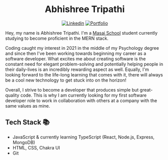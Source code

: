<div align="center">

# Abhishree Tripathi
[![Linkedin](https://img.shields.io/badge/linkedin-%230077B5.svg?style=for-the-badge&logo=linkedin&logoColor=white)](https://www.linkedin.com/in/abhishree-tripathi-7b419a17a/)
[![Portfolio](https://img.shields.io/badge/portfolio-blue?style=for-the-badge)]((https://abhishree-codes.github.io/))


</div>

Hey, my name is Abhishree Tripathi. I'm a [Masai School](https://www.masaischool.com/) student currently studying to become proficient in the MERN stack.

Coding caught my interest in 2021 in the middle of my Psychology degree and since then I've been working towards beginning my career as a software developer. What excites me about creating software is the constant need for elegant problem-solving and potentially helping people in their daily-lives is an incredibly rewarding aspect as well. Equally, I'm looking forward to the life-long learning that comes with it, there will always be a cool new technology to get stuck into on the horizon! 

Overall, I strive to become a developer that produces simple but great-quality code.  This is why I am currently looking for my first software developer role to work in collaboration with others at a company with the same values as mine.

## <a name="stack">Tech Stack</a> 📚

- JavaScript & currently learning TypeScript (React, Node.js, Express, MongoDB)
- HTML, CSS, Chakra UI
- Git

<!--
**Abhishree-codes/Abhishree-codes** is a ✨ _special_ ✨ repository because its `README.md` (this file) appears on your GitHub profile.

Here are some ideas to get you started:

- 🔭 I’m currently working on ...
- 🌱 I’m currently learning ...
- 👯 I’m looking to collaborate on ...
- 🤔 I’m looking for help with ...
- 💬 Ask me about ...
- 📫 How to reach me: ...
- 😄 Pronouns: ...
- ⚡ Fun fact: ...
-->

